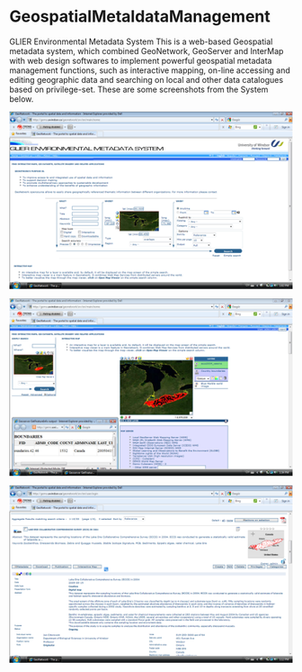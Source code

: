 # GeospatialMetaldataManagement
GLIER Environmental Metadata System
This is a web-based Geospatial metadata system, which combined GeoNetwork, GeoServer and InterMap with web design softwares to implement powerful geospatial metadata management functions, such as interactive mapping, on-line accessing and editing geographic data and searching on local and other data catalogues based on privilege-set. 
These are some screenshots from the System below.

![ScreenShot](https://github.com/Chen-Lynn/GeospatialMetaldataManagement/raw/master/images/GeoNetwork1.png)

![ScreenShot](https://github.com/Chen-Lynn/GeospatialMetaldataManagement/raw/master/images/InteractiveMap.png)

![ScreenShot](https://github.com/Chen-Lynn/GeospatialMetaldataManagement/raw/master/images/SearchMetadata.png)
